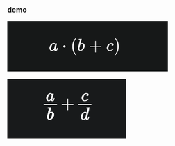 ### demo 

![demo gif](https://github.com/flurrux/math-formula-interpolation/blob/master/formula-interpolation-demo-1.gif?raw=true)

![demo gif 2](https://raw.githubusercontent.com/flurrux/math-formula-interpolation/master/formula-interpolation-demo-2.gif)